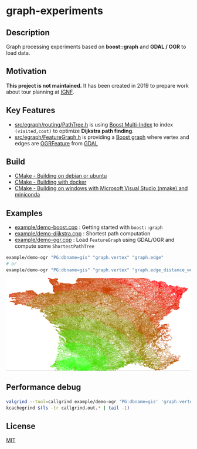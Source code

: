 # graph-experiments

## Description

Graph processing experiments based on **boost::graph** and **GDAL / OGR** to load data.

## Motivation

**This project is not maintained.** It has been created in 2019 to prepare work about tour planning at [IGNF](https://github.com/IGNF).

## Key Features

* [src/egraph/routing/PathTree.h](src/egraph/routing/PathTree.h) is using [Boost Multi-Index](https://www.boost.org/doc/libs/1_63_0/libs/multi_index/doc/index.html) to index `(visited,cost)` to optimize **Dijkstra path finding**.
* [src/egraph/FeatureGraph.h](src/egraph/FeatureGraph.h) is providing a [Boost graph](https://www.boost.org/doc/libs/1_75_0/libs/graph/doc/index.html) where vertex and edges are [OGRFeature](https://gdal.org/doxygen/classOGRFeature.html) from [GDAL](https://gdal.org/doxygen/index.html)


## Build

* [CMake - Building on debian or ubuntu](docs/build-debian.md)
* [CMake - Building with docker](docs/build-docker.md)
* [CMake - Building on windows with Microsoft Visual Studio (nmake) and miniconda](docs/build-windows.md)

## Examples

* [example/demo-boost.cpp](example/demo-boost.cpp) : Getting started with `boost::graph`
* [example/demo-dijkstra.cpp](example/demo-dijkstra.cpp) : Shortest path computation
* [example/demo-ogr.cpp](example/demo-ogr.cpp) : Load `FeatureGraph` using GDAL/OGR and compute some `ShortestPathTree`

```bash
example/demo-ogr "PG:dbname=gis" "graph.vertex" "graph.edge"
# or
example/demo-ogr "PG:dbname=gis" "graph.vertex" "graph.edge_distance_weighted"
```

![Dijkstra shortest path tree](img/path-tree-1.png)

## Performance debug

```bash
valgrind --tool=callgrind example/demo-ogr 'PG:dbname=gis' 'graph.vertex' 'graph.edge_distance_weighted'
kcachegrind $(ls -tr callgrind.out.* | tail -1)
```

## License

[MIT](LICENSE)
